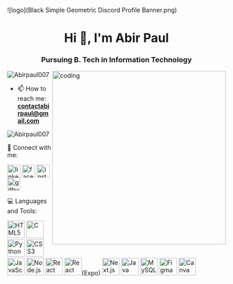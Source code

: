 ![logo](Black Simple Geometric Discord Profile Banner.png)
<h1 align="center">Hi 👋, I'm Abir Paul</h1>
<h3 align="center">Pursuing B. Tech in Information Technology</h3>
<img align="right" alt="coding" width="400" src="https://media3.giphy.com/media/v1.Y2lkPTc5MGI3NjExMmh5NHRxNHZ5ZnVlcWs1d2Z4ejU5Yzk5NGV2OXRoYmhwYjh3ejBzcCZlcD12MV9pbnRlcm5hbF9naWZfYnlfaWQmY3Q9Zw/qgQUggAC3Pfv687qPC/giphy.gif" >
<p align="left">
  <img src="https://komarev.com/ghpvc/?username=Abirpaul007&label=Profile%20views&color=0e75b6&style=flat" alt="Abirpaul007" />
</p>

- 📫 How to reach me: **contactabirpaul@gmail.com**
<p><img align="center" src="https://github-readme-stats.vercel.app/api/top-langs?username=Abirpaul007&show_icons=true&locale=en&layout=compact" alt="Abirpaul007" /></p>

🤝 Connect with me:
<p align="left"> <a href="https://www.linkedin.com/in/abir-paul-1b6773249" target="blank"><img align="center" src="https://cdn-icons-png.flaticon.com/512/174/174857.png" alt="linkedin" height="30" /></a> <a href="https://www.facebook.com/abir.paul.370177" target="blank"><img align="center" src="https://cdn-icons-png.flaticon.com/512/733/733547.png" alt="facebook" height="30" /></a> <a href="https://www.instagram.com/abir.paul007" target="blank"><img align="center" src="https://cdn-icons-png.flaticon.com/512/2111/2111463.png" alt="instagram" height="30" /></a> <a href="https://www.github.com/Abirpaul007" target="blank"><img align="center" src="https://cdn-icons-png.flaticon.com/512/733/733553.png" alt="github" height="30" /></a> </p>

💻 Languages and Tools:

<p align="left">
  <img src="https://cdn.jsdelivr.net/gh/devicons/devicon/icons/html5/html5-original.svg" height="40" alt="HTML5"/> 
  <img src="https://cdn.jsdelivr.net/gh/devicons/devicon/icons/c/c-original.svg" height="40" alt="C"/> 
  <img src="https://cdn.jsdelivr.net/gh/devicons/devicon/icons/python/python-original.svg" height="40" alt="Python"/> 
  <img src="https://cdn.jsdelivr.net/gh/devicons/devicon/icons/css3/css3-original.svg" height="40" alt="CSS3"/> 
  <img src="https://cdn.jsdelivr.net/gh/devicons/devicon/icons/javascript/javascript-original.svg" height="40" alt="JavaScript"/> 
  <img src="https://cdn.jsdelivr.net/gh/devicons/devicon/icons/nodejs/nodejs-original.svg" height="40" alt="Node.js"/> 
  <img src="https://cdn.jsdelivr.net/gh/devicons/devicon/icons/react/react-original.svg" height="40" alt="React"/> 
  <img src="https://cdn.jsdelivr.net/gh/devicons/devicon/icons/react/react-original.svg" height="40" alt="React Native (Expo)"/>(Expo)
  <img src="https://cdn.jsdelivr.net/gh/devicons/devicon/icons/nextjs/nextjs-original.svg" height="40" alt="Next.js"/> 
  <img src="https://cdn.jsdelivr.net/gh/devicons/devicon/icons/java/java-original.svg" height="40" alt="Java"/> 
  <img src="https://cdn.jsdelivr.net/gh/devicons/devicon/icons/mysql/mysql-original.svg" height="40" alt="MySQL"/> 
  <img src="https://cdn.jsdelivr.net/gh/devicons/devicon/icons/figma/figma-original.svg" height="40" alt="Figma"/> 
  <img src="https://cdn.jsdelivr.net/gh/devicons/devicon/icons/canva/canva-original.svg" height="40" alt="Canva"/> 
</p>



